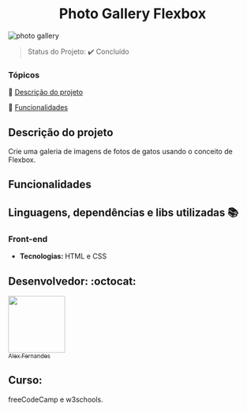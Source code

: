 <div align="center">
    <h1>Photo Gallery Flexbox</h1>

</div>

![photo gallery](https://user-images.githubusercontent.com/108309097/209603269-f8e228f6-6cdd-4b93-9efc-080e0ceef512.png)

<div>

</div>

> Status do Projeto: :heavy_check_mark: Concluído

### Tópicos 

:small_blue_diamond: [Descrição do projeto](#descrição-do-projeto)

:small_blue_diamond: [Funcionalidades](#funcionalidades)


## Descrição do projeto 

<p align="justify">

Crie uma galeria de imagens de fotos de gatos usando o conceito de Flexbox.

</p>

## Funcionalidades









## Linguagens, dependências e libs utilizadas :books:

<h3>Front-end</h3>
<ul>
    <li><b>Tecnologias: </b>HTML e CSS</li>
</ul>




## Desenvolvedor: :octocat:


[<img src="https://github.com/alexfn93.png" width=115><br><sub>Alex Fernandes</sub>](https://github.com/alexfn93)  <br> 


<h2>Curso:</h2> 
freeCodeCamp e w3schools.

